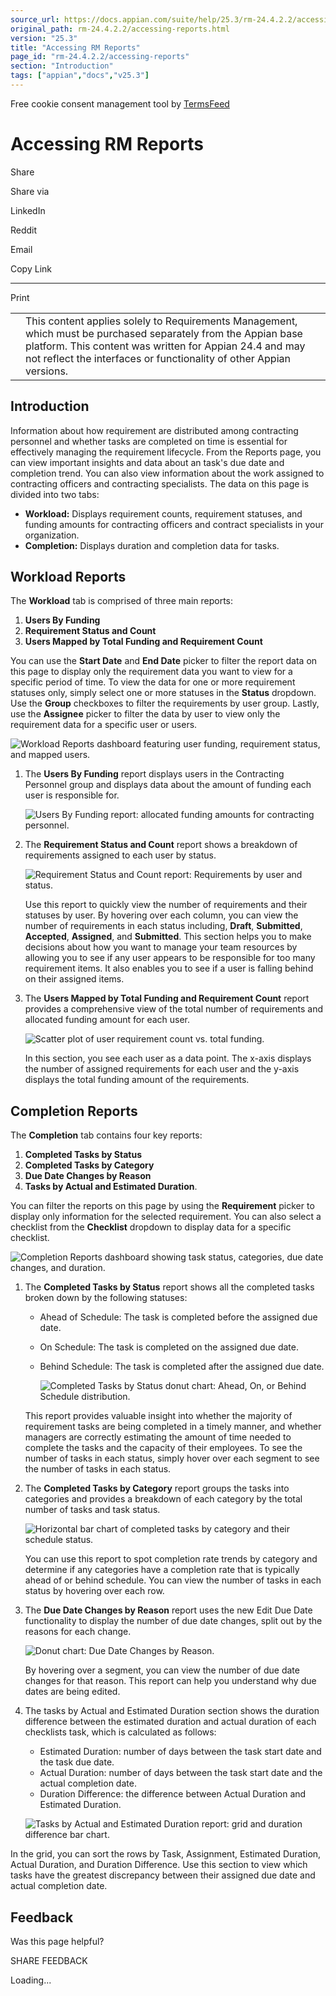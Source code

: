 ```yaml
---
source_url: https://docs.appian.com/suite/help/25.3/rm-24.4.2.2/accessing-reports.html
original_path: rm-24.4.2.2/accessing-reports.html
version: "25.3"
title: "Accessing RM Reports"
page_id: "rm-24.4.2.2/accessing-reports"
section: "Introduction"
tags: ["appian","docs","v25.3"]
---
```



Free cookie consent management tool by [TermsFeed](https://www.termsfeed.com/)

# Accessing RM Reports

Share

Share via

LinkedIn

Reddit

Email

Copy Link

* * *

Print

<table><tbody><tr><td><i class="fa fa-check-square-o" aria-hidden="true"></i></td><td>This content applies solely to Requirements Management, which must be purchased separately from the Appian base platform. This content was written for Appian 24.4 and may not reflect the interfaces or functionality of other Appian versions.</td></tr></tbody></table>

## Introduction

Information about how requirement are distributed among contracting personnel and whether tasks are completed on time is essential for effectively managing the requirement lifecycle. From the Reports page, you can view important insights and data about an task's due date and completion trend. You can also view information about the work assigned to contracting officers and contracting specialists. The data on this page is divided into two tabs:

-   **Workload:** Displays requirement counts, requirement statuses, and funding amounts for contracting officers and contract specialists in your organization.
-   **Completion:** Displays duration and completion data for tasks.

## Workload Reports

The **Workload** tab is comprised of three main reports:

1.  **Users By Funding**
2.  **Requirement Status and Count**
3.  **Users Mapped by Total Funding and Requirement Count**

You can use the **Start Date** and **End Date** picker to filter the report data on this page to display only the requirement data you want to view for a specific period of time. To view the data for one or more requirement statuses only, simply select one or more statuses in the **Status** dropdown. Use the **Group** checkboxes to filter the requirements by user group. Lastly, use the **Assignee** picker to filter the data by user to view only the requirement data for a specific user or users.

![Workload Reports dashboard featuring user funding, requirement status, and mapped users.](images/workload_reports_1.png)

1.  The **Users By Funding** report displays users in the Contracting Personnel group and displays data about the amount of funding each user is responsible for.

    ![Users By Funding report: allocated funding amounts for contracting personnel.](images/workload_reports_2.png)

2.  The **Requirement Status and Count** report shows a breakdown of requirements assigned to each user by status.

    ![Requirement Status and Count report: Requirements by user and status.](images/workload_reports_3.png)

    Use this report to quickly view the number of requirements and their statuses by user. By hovering over each column, you can view the number of requirements in each status including, **Draft**, **Submitted**, **Accepted**, **Assigned**, and **Submitted**. This section helps you to make decisions about how you want to manage your team resources by allowing you to see if any user appears to be responsible for too many requirement items. It also enables you to see if a user is falling behind on their assigned items.

3.  The **Users Mapped by Total Funding and Requirement Count** report provides a comprehensive view of the total number of requirements and allocated funding amount for each user.

    ![Scatter plot of user requirement count vs. total funding.](images/workload_reports_4.png)

    In this section, you see each user as a data point. The x-axis displays the number of assigned requirements for each user and the y-axis displays the total funding amount of the requirements.

## Completion Reports

The **Completion** tab contains four key reports:

1.  **Completed Tasks by Status**
2.  **Completed Tasks by Category**
3.  **Due Date Changes by Reason**
4.  **Tasks by Actual and Estimated Duration**.

You can filter the reports on this page by using the **Requirement** picker to display only information for the selected requirement. You can also select a checklist from the **Checklist** dropdown to display data for a specific checklist.

![Completion Reports dashboard showing task status, categories, due date changes, and duration.](images/completion_reports_1.png)

1.  The **Completed Tasks by Status** report shows all the completed tasks broken down by the following statuses:

    -   Ahead of Schedule: The task is completed before the assigned due date.
    -   On Schedule: The task is completed on the assigned due date.
    -   Behind Schedule: The task is completed after the assigned due date.

        ![Completed Tasks by Status donut chart: Ahead, On, or Behind Schedule distribution.](images/completion_reports_2.png)

    This report provides valuable insight into whether the majority of requirement tasks are being completed in a timely manner, and whether managers are correctly estimating the amount of time needed to complete the tasks and the capacity of their employees. To see the number of tasks in each status, simply hover over each segment to see the number of tasks in each status.

2.  The **Completed Tasks by Category** report groups the tasks into categories and provides a breakdown of each category by the total number of tasks and task status.

    ![Horizontal bar chart of completed tasks by category and their schedule status.](images/completion_reports_3.png)

    You can use this report to spot completion rate trends by category and determine if any categories have a completion rate that is typically ahead of or behind schedule. You can view the number of tasks in each status by hovering over each row.

3.  The **Due Date Changes by Reason** report uses the new Edit Due Date functionality to display the number of due date changes, split out by the reasons for each change.

    ![Donut chart: Due Date Changes by Reason.](images/completion_reports_4.png)

    By hovering over a segment, you can view the number of due date changes for that reason. This report can help you understand why due dates are being edited.

4.  The tasks by Actual and Estimated Duration section shows the duration difference between the estimated duration and actual duration of each checklists task, which is calculated as follows:

    -   Estimated Duration: number of days between the task start date and the task due date.
    -   Actual Duration: number of days between the task start date and the actual completion date.
    -   Duration Difference: the difference between Actual Duration and Estimated Duration.

    ![Tasks by Actual and Estimated Duration report: grid and duration difference bar chart.](images/completion_reports_5.png)

In the grid, you can sort the rows by Task, Assignment, Estimated Duration, Actual Duration, and Duration Difference. Use this section to view which tasks have the greatest discrepancy between their assigned due date and actual completion date.

## Feedback

Was this page helpful?

SHARE FEEDBACK

Loading...